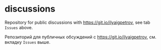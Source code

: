 # discussions

Repository for public discussions with https://git.io/ilyaigpetrov, see tab `Issues` above.

Репозиторий для публичных обсуждений с https://git.io/ilyaigpetrov, см. вкладку `Issues` выше.
